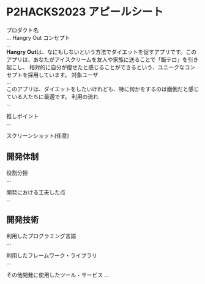 # P2HACKS2023 アピールシート 

プロダクト名  
... 
Hangry Out
コンセプト  
...  
**Hangry Out**は、なにもしないという方法でダイエットを促すアプリです。このアプリは、あなたがアイスクリームを友人や家族に送ることで「飯テロ」を引き起こし、
相対的に自分が痩せたと感じることができるという、ユニークなコンセプトを採用しています。
対象ユーザ  
...  
このアプリは、ダイエットをしたいけれども、特に何かをするのは面倒だと感じている人たちに最適です。
利用の流れ  
...  

推しポイント  
...  

スクリーンショット(任意)  

## 開発体制  

役割分担  
...  

開発における工夫した点  
...  

## 開発技術 

利用したプログラミング言語  
...  

利用したフレームワーク・ライブラリ  
...  

その他開発に使用したツール・サービス
...  
